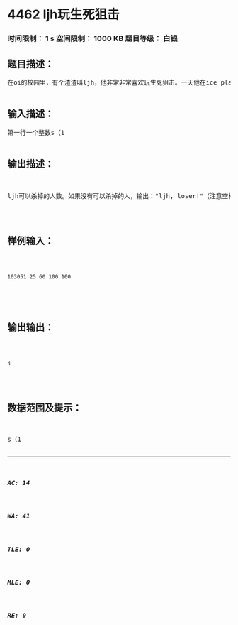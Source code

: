 # 4462 ljh玩生死狙击   
### 时间限制： 1 s     空间限制： 1000 KB     题目等级： 白银  
## 题目描述：  

<pre>
在oi的校园里，有个渣渣叫ljh，他非常非常喜欢玩生死狙击。一天他在ice place打团队。ljh拿着AR15（ljh是平民哒哒）。ljh只有s颗子弹，每个子弹有m点伤害，他要杀掉n个敌人，每个敌人有不同的血量。输出ljh可以杀掉的人（按顺序哒哒），如果没有可以杀掉的人，输出："ljh, loser!"。  

</pre>
  
  
## 输入描述：  

<pre>
第一行一个整数s（1<s<1100）,表示ljh的子弹数量。第二行一个整数m（1<m<100）,表示子弹的伤害第三行一个整数n（1<n<21000），表示n个敌人接下来n行，输入每个敌人的血量。每个人的血量在1~100。  

</pre>
  
  
## 输出描述：  

<pre>
ljh可以杀掉的人数。如果没有可以杀掉的人，输出："ljh, loser!"（注意空格）。
</pre>
  
  
## 样例输入：  

<pre><code>
103051 25 60 100 100  

</code></pre>
  
  
## 输出输出：  

<pre><code>
4
</code></pre>
  
  
## 数据范围及提示：  

<pre>
s（1<s<1100）m（1<m<100）n（1<n<21000）  

</pre>
  
  
***  

##### AC: 14  
##### WA: 41  
##### TLE: 0  
##### MLE: 0  
##### RE: 0  
